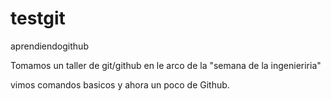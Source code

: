 # testgit
aprendiendogithub

Tomamos un taller de git/github en le arco de la "semana de la 
ingenieriria"

vimos comandos basicos y ahora un poco de Github.
